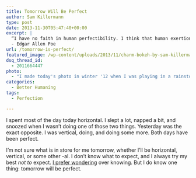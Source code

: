 ```yaml
---
title: Tomorrow Will Be Perfect
author: Sam Killermann
type: post
date: 2013-11-30T05:47:40+00:00
excerpt: |
  “I have no faith in human perfectibility. I think that human exertion will have no appreciable effect upon humanity. Man is now only more active - not more happy - nor more wise, than he was 6000 years ago.”
  - Edgar Allen Poe
url: /tomorrow-is-perfect/
featured_image: /wp-content/uploads/2013/11/charm-bokeh-by-sam-killermann.jpg
dsq_thread_id:
  - 2011664447
photo:
  - "I made today's photo in winter '12 when I was playing in a rainstorm in Hanapepe Valley."
categories:
  - Better Humaning
tags:
  - Perfection

---
```

I spent most of the day today horizontal. I slept a lot, napped a bit, and snoozed when I wasn&#8217;t doing one of those two things. Yesterday was the exact opposite. I was vertical, doing, and doing some more. Both days have been perfect.

I&#8217;m not sure what is in store for me tomorrow, whether I&#8217;ll be horizontal, vertical, or some other -al. I don&#8217;t know what to expect, and I always try my best _not to_ expect. [I prefer wondering][1] over knowing. But I do know one thing: tomorrow will be perfect.

 [1]: http://samkillermann.wpengine.com/i-miss-wondering/ "I Miss Wondering"